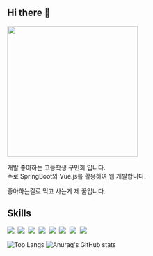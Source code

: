 ﻿## Hi there 👋

<img width="300px" src="https://media1.tenor.com/m/lgvOyNdiBEIAAAAd/girls-band-cry.gif"/>

개발 좋아하는 고등학생 구민희 입니다.  
주로 SpringBoot와 Vue.js를 활용하여 웹 개발합니다.

좋아하는걸로 먹고 사는게 제 꿈입니다.

## Skills
<p>
  <img src="https://img.shields.io/badge/Java-007396?style=flat-square&logo=Java&logoColor=white"/></a>&nbsp
  <img src="https://img.shields.io/badge/Python-3766AB?style=flat-square&logo=Python&logoColor=white"/></a>&nbsp 
  <img src="https://img.shields.io/badge/Javascript-ffb13b?style=flat-square&logo=javascript&logoColor=white"/></a>&nbsp 
  <!-- <img src="https://img.shields.io/badge/Kotlin-7F52FF?style=flat-square&logo=kotlin&logoColor=white"/></a>&nbsp  -->
  <img src="https://img.shields.io/badge/Spring-6DB33F?style=flat-square&logo=Spring&logoColor=white"/></a>&nbsp
  <img src="https://img.shields.io/badge/SpringBoot-6DB33F?style=flat-square&logo=SpringBoot&logoColor=white"/></a>&nbsp 
  <img src="https://img.shields.io/badge/Vue.js-4FC08D?style=flat-square&logo=vuedotjs&logoColor=white"/></a>&nbsp
  <!-- <img src="https://img.shields.io/badge/Mysql-E6B91E?style=flat-square&logo=MySql&logoColor=white"/></a>&nbsp  -->
  <img src="https://img.shields.io/badge/AWS-232F3E?style=flat-square&logo=amazonwebservices&logoColor=white"/></a>&nbsp 
  <img src="https://img.shields.io/badge/Docker-2496ED?style=flat-square&logo=Docker&logoColor=white"/></a>&nbsp 
  
</p>

![Top Langs](https://github-readme-stats.vercel.app/api/top-langs/?username=minhee231&layout=compact&theme=github_dark_dimmed&token=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)
![Anurag's GitHub stats](https://github-readme-stats.vercel.app/api?username=minhee231&count_private=true&theme=github_dark_dimmed)



